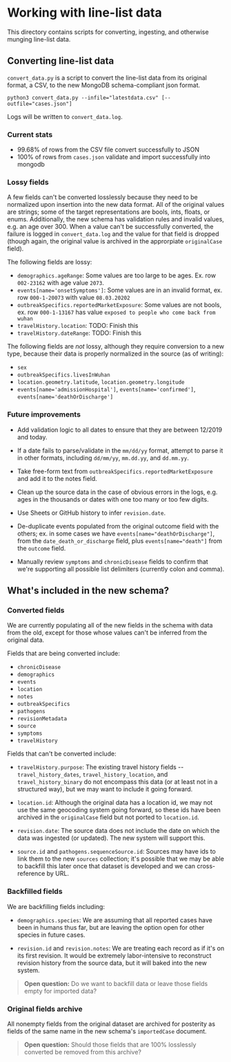 # Working with line-list data

This directory contains scripts for converting, ingesting, and otherwise munging line-list data.

## Converting line-list data

`convert_data.py` is a script to convert the line-list data from its original format, a CSV, to the new MongoDB schema-compliant json format.

```console
python3 convert_data.py --infile="latestdata.csv" [--outfile="cases.json"]
```

Logs will be written to `convert_data.log`.

### Current stats

- 99.68% of rows from the CSV file convert successfully to JSON
- 100% of rows from `cases.json` validate and import successfully into mongodb

### Lossy fields

A few fields can't be converted losslessly because they need to be normalized upon insertion into the new data format. All of the original values are strings; some of the target representations are bools, ints, floats, or enums. Additionally, the new schema has validation rules and invalid values, e.g. an age over 300. When a value can't be successfully converted, the failure is logged in `convert_data.log` and the value for that field is dropped (though again, the original value is archived in the approrpiate `originalCase` field).

The following fields are lossy:

- `demographics.ageRange`: Some values are too large to be ages. Ex. row `002-23162` with age value `2073`.
- `events[name='onsetSymptoms']`: Some values are in an invalid format, ex. row `000-1-20073` with value `08.03.20202`
- `outbreakSpecifics.reportedMarketExposure`: Some values are not bools, ex. row `000-1-13167` has value `exposed to people who come back from wuhan`
- `travelHistory.location`: TODO: Finish this
- `travelHistory.dateRange`: TODO: Finish this

The following fields are *not* lossy, although they require conversion to a new type, because their data is properly normalized in the source (as of writing):

- `sex`
- `outbreakSpecifics.livesInWuhan`
- `location.geometry.latitude`, `location.geometry.longitude`
- `events[name='admissionHospital']`, `events[name='confirmed']`, `events[name='deathOrDischarge']`

### Future improvements

- Add validation logic to all dates to ensure that they are between 12/2019 and today.

- If a date fails to parse/validate in the `mm/dd/yy` format, attempt to parse it in other formats, including `dd/mm/yy`, `mm.dd.yy`, and `dd.mm.yy`.

- Take free-form text from `outbreakSpecifics.reportedMarketExposure` and add it to the notes field.

- Clean up the source data in the case of obvious errors in the logs, e.g. ages in the thousands or dates with one too many or too few digits.

- Use Sheets or GitHub history to infer `revision.date`.

- De-duplicate events populated from the original outcome field with the others; ex. in some cases we have `events[name="deathOrDischarge"]`, from the `date_death_or_discharge` field, plus `events[name="death"]` from the `outcome` field.

- Manually review `symptoms` and `chronicDisease` fields to confirm that we're supporting all possible list delimiters (currently colon and comma).

## What's included in the new schema?

### Converted fields

We are currently populating all of the new fields in the schema with data from the old, except for those whose values can't be inferred from the original data.

Fields that are being converted include:

- `chronicDisease`
- `demographics`
- `events`
- `location`
- `notes`
- `outbreakSpecifics`
- `pathogens`
- `revisionMetadata`
- `source`
- `symptoms`
- `travelHistory`

Fields that can't be converted include:

- `travelHistory.purpose`: The existing travel history fields -- `travel_history_dates`, `travel_history_location`, and `travel_history_binary` do not encompass this data (or at least not in a structured way), but we may want to include it going forward.

- `location.id`: Although the original data has a location id, we may not use the same geocoding system going forward, so these ids have been archived in the `originalCase` field but not ported to `location.id`.

- `revision.date`: The source data does not include the date on which the data was ingested (or updated). The new system will support this.

- `source.id` and `pathogens.sequenceSource.id`: Sources may have ids to link them to the new `sources` collection; it's possible that we may be able to backfill this later once that dataset is developed and we can cross-reference by URL.

### Backfilled fields

We are backfilling fields including:

- `demographics.species`: We are assuming that all reported cases have been in humans thus far, but are leaving the option open for other species in future cases.

- `revision.id` and `revision.notes`: We are treating each record as if it's on its first revision. It would be extremely labor-intensive to reconstruct revision history from the source data, but it will baked into the new system.

> **Open question:** Do we want to backfill data or leave those fields empty for imported data?

### Original fields archive

All nonempty fields from the original dataset are archived for posterity as fields of the same name in the new schema's `importedCase` document.

> **Open question:** Should those fields that are 100% losslessly converted be removed from this archive?